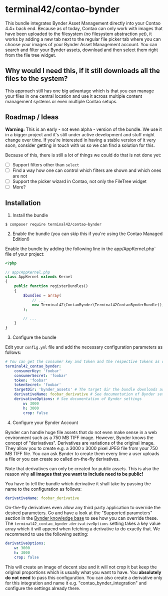 # terminal42/contao-bynder

This bundle integrates Bynder Asset Management directly into your Contao 4.4+
back end. Because as of today, Contao can only work with images that have been
uploaded to the filesystem (no filesystem abstraction yet), it works by adding
a new tab next to the regular file picker tab where you can choose your images
of your Bynder Asset Management account. You can search and filter your Bynder
assets, download and then select them right from the file tree widget.

## Why would I need this, if it still downloads all the files to the system?

This approach still has one big advantage which is that you can manage your files
in one central location and use it across multiple content management systems or
even multiple Contao setups.

## Roadmap / Ideas

**Warning:** This is an early - not even alpha - version of the bundle. We use it
in a bigger project and it's still under active development and stuff might change
over time. If you're interested in having a stable version of it very soon, consider
getting in touch with us so we can find a solution for this.

Because of this, there is still a lot of things we could do that is not done yet:

- [ ] Support filters other than `select`
- [ ] Find a way how one can control which filters are shown and which ones are not
- [ ] Support the picker wizard in Contao, not only the FileTree widget
- [ ] More?

## Installation

1) Install the bundle

```
$ composer require terminal42/contao-bynder
```

2) Enable the bundle (you can skip this if you're using the Contao Managed Edition!)

Enable the bundle by adding the following line in the app/AppKernel.php` file of your project:

```php
<?php

// app/AppKernel.php
class AppKernel extends Kernel
{
    public function registerBundles()
    {
        $bundles = array(
            // ...
            new Terminal42\ContaoBynder\Terminal42ContaoBynderBundle(),
        );

        // ...
    }
}
```

3) Configure the bundle

Edit your `config.yml` file and add the necessary configuration parameters as
follows:

```yaml
# You can get the consumer key and token and the respective tokens as described on https://developer-docs.bynder.com/API/Authorization-and-authentication/#create-a-consumer
terminal42_contao_bynder:
    consumerKey: 'foobar'
    consumerSecret: 'foobar'
    token: 'foobar'
    tokenSecret: 'foobar'
    targetDir: 'bynder_assets' # The target dir the bundle downloads assets to. Make sure it is RELATIVE to your specified contao.upload_path (In that case it would be default store the images in /files/bynder_assets)
    derivativeName: foobar_derivative # See documentation of Bynder settings
    derivativeOptions: # See documentation of Bynder settings
        w: 3000
        h: 3000
        crop: false

```

4) Configure your Bynder Account

Bynder can handle huge file assets that do not even make sense in a web environment
such as a 750 MB TIFF image. However, Bynder knows the concept of "derivatives".
Derivatives are variations of the original image. They allow you to create e.g.
a 3000 x 3000 pixel JPEG file from your 750 MB TIFF file. You can ask Bynder to
create them every time a user uploads a file or you can create so called on-the-fly
derivatives.

Note that derivatives can only be created for public assets.
This is also the reason why **all images that you want to include need to be public!**

You have to tell the bundle which derivative it shall take by passing the name to
the configuration as follows:

```yaml
derivativeName: foobar_derivative
```

On-the-fly derivatives even allow any third party application to override the desired
parameters. Go and have a look at the "Supported parameters" section in the [Bynder
knowledge base][1] to see how you can override these.
The `terminal42_contao_bynder.derivativeOptions` setting takes a key value array
which it will append when fetching a derivative to do exactly that.
We recommend to use the following setting:

```yaml
derivativeOptions: 
    w: 3000
    h: 3000
    crop: false
```

This will create an image of decent size and it will not crop it but keep the original
proportions which is usually what you want to have. You **absolutely do not need**
to pass this configuration. You can also create a derivative only for this integration
and name it e.g. "contao_bynder_integration" and configure the settings already there.



[1]: https://help.bynder.com/Modules/Asset-Bank/Modify-public-derivatives-on-the-fly.htm
